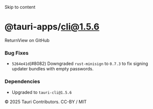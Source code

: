 Skip to content
# @tauri-apps/cli@1.5.6
ReturnView on GitHub
### Bug Fixes
  * `5264e41d`(#8082) Downgraded `rust-minisign` to `0.7.3` to fix signing updater bundles with empty passwords.


### Dependencies
  * Upgraded to `tauri-cli@1.5.6`


© 2025 Tauri Contributors. CC-BY / MIT
